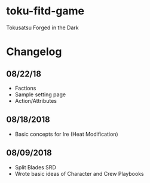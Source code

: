 # toku-fitd-game
Tokusatsu Forged in the Dark

# Changelog
## 08/22/18
* Factions
* Sample setting page
* Action/Attributes

## 08/18/2018
* Basic concepts for Ire (Heat Modification)

## 08/09/2018
* Split Blades SRD
* Wrote basic ideas of Character and Crew Playbooks
